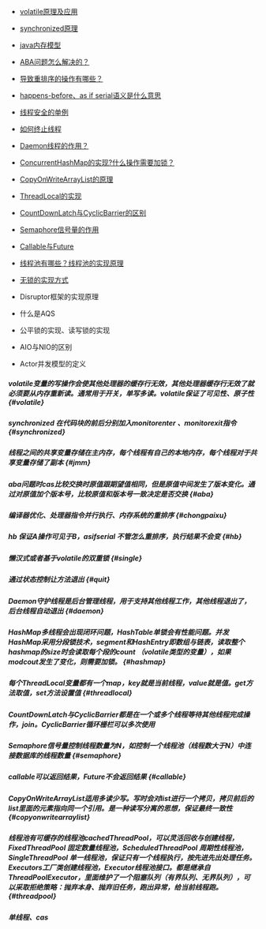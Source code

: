 * [volatile原理及应用](/chapter2/javaduo-xian-cheng.md#volatile)
* [synchronized原理](/chapter2/javaduo-xian-cheng.md#synchronized)

* [java内存模型](/chapter2/javaduo-xian-cheng.md#jmm)

* [ABA问题怎么解决的？](/chapter2/javaduo-xian-cheng.md#aba)

* [导致重排序的操作有哪些？](/chapter2/javaduo-xian-cheng.md#chongpaixu)

* [happens-before、as if serial语义是什么意思](/chapter2/javaduo-xian-cheng.md#hb)

* [线程安全的单例](/chapter2/javaduo-xian-cheng.md#single)

* [如何终止线程](/chapter2/javaduo-xian-cheng.md#quit)

* [Daemon线程的作用？](/chapter2/javaduo-xian-cheng.md#Daemon)

* [ConcurrentHashMap的实现?什么操作需要加锁？](/chapter2/javaduo-xian-cheng.md#hashmap)

* [CopyOnWriteArrayList的原理](#copyonwritearraylist)

* [ThreadLocal的实现](/chapter2/javaduo-xian-cheng.md#threadlocal)

* [CountDownLatch与CyclicBarrier的区别](#countdownlatch与cyclicbarrier都是在一个或多个线程等待其他线程完成操作，join。cyclicbarrier循环栅栏可以多次使用)

* [Semaphore信号量的作用](/chapter2/javaduo-xian-cheng.md#semaphore)

* [Callable与Future](#callable)

* [线程池有哪些？线程池的实现原理](#threadpool)
* [无锁的实现方式](#单线程、cas)
* Disruptor框架的实现原理
* 什么是AQS
* 公平锁的实现、读写锁的实现
* AIO与NIO的区别
* Actor并发模型的定义

##### volatile变量的写操作会使其他处理器的缓存行无效，其他处理器缓存行无效了就必须要从内存重新读。通常用于开关，单写多读。volatile保证了可见性、原子性 {#volatile}

##### synchronized 在代码块的前后分别加入monitorenter 、monitorexit指令 {#synchronized}

##### 线程之间的共享变量存储在主内存，每个线程有自己的本地内存，每个线程对于共享变量存储了副本 {#jmm}

##### aba问题时cas比较交换时原值跟期望值相同，但是原值中间发生了版本变化。通过对原值加个版本号，比较原值和版本号一致决定是否交换 {#aba}

##### 编译器优化、处理器指令并行执行、内存系统的重排序 {#chongpaixu}

##### hb 保证A操作可见于B，asifserial 不管怎么重排序，执行结果不会变 {#hb}

##### 懒汉式或者基于volatile的双重锁 {#single}

##### 通过状态控制让方法退出 {#quit}

##### Daemon守护线程是后台管理线程，用于支持其他线程工作，其他线程退出了，后台线程自动退出 {#daemon}

##### HashMap多线程会出现闭环问题，HashTable单锁会有性能问题。并发HashMap采用分段锁技术，segment和HashEntry即数组与链表，读取整个hashmap的size时会读取每个段的count （volatile类型的变量），如果modcout发生了变化，则需要加锁。 {#hashmap}

##### 每个ThreadLocal变量都有一个map，key就是当前线程，value就是值。get方法取值，set方法设置值 {#threadlocal}

##### CountDownLatch与CyclicBarrier都是在一个或多个线程等待其他线程完成操作，join。CyclicBarrier循环栅栏可以多次使用

##### Semaphore信号量控制线程数量为N，如控制一个线程池（线程数大于N）中连接数据库的线程数量 {#semaphore}

##### callable可以返回结果，Future不会返回结果 {#callable}

##### CopyOnWriteArrayList适用多读少写。写时会对list进行一个拷贝，拷贝前后的list里面的元素指向同一个引用。是一种读写分离的思想，保证最终一致性 {#copyonwritearraylist}

##### 线程池有可缓存的线程池cachedThreadPool，可以灵活回收与创建线程，FixedThreadPool 固定数量线程池，ScheduledThreadPool 周期性线程池，SingleThreadPool 单一线程池，保证只有一个线程执行，按先进先出处理任务。Executors工厂类创建线程池，Executor线程池接口。都是继承自ThreadPoolExecutor，里面维护了一个阻塞队列（有界队列、无界队列），可以采取拒绝策略：抛弃本身、抛弃旧任务，跑出异常，给当前线程跑。 {#threadpool}

##### 单线程、cas




